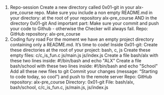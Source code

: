 1. Repo-session
Create a new directory called 0x01-git in your alx-pre_course repo.
Make sure you include a non empty README.md in your directory:
at the root of your repository alx-pre_course
AND in the directory 0x01-git
And important part: Make sure your commit and push your code to Github - otherwise the Checker will always fail.
Repo:
GitHub repository: alx-pre_course
2. Coding fury road
For the moment we have an empty project directory containing only a README.md. It’s time to code!
Inside 0x01-git:
Create these directories at the root of your project: bash, c, js
Create these empty files:
c/c_is_fun.c
js/main.js
js/index.js
Create a file bash/alx with these two lines inside: #!/bin/bash and echo "ALX"
Create a file bash/school with these two lines inside: #!/bin/bash and echo "School"
Add all these new files to git
Commit your changes (message: “Starting to code today, so cool”) and push to the remote server
Repo:
GitHub repository: alx-pre_course
Directory: 0x01-git
File: bash/alx, bash/school, c/c_is_fun.c, js/main.js, js/index.js

